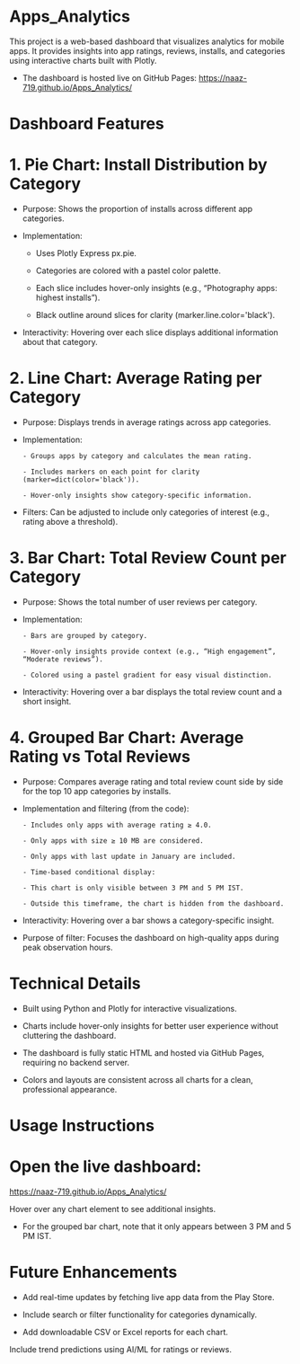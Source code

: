 # Apps_Analytics

This project is a web-based dashboard that visualizes analytics for mobile apps. It provides insights into app ratings, reviews, installs, and categories using interactive charts built with Plotly.

- The dashboard is hosted live on GitHub Pages:
https://naaz-719.github.io/Apps_Analytics/

# Dashboard Features

# 1. Pie Chart: Install Distribution by Category

- Purpose: Shows the proportion of installs across different app categories.

- Implementation:

    - Uses Plotly Express px.pie.

    - Categories are colored with a pastel color palette.

    - Each slice includes hover-only insights (e.g., “Photography apps: highest installs”).

    - Black outline around slices for clarity (marker.line.color='black').

- Interactivity: Hovering over each slice displays additional information about that category.

# 2. Line Chart: Average Rating per Category

- Purpose: Displays trends in average ratings across app categories.

- Implementation:

      - Groups apps by category and calculates the mean rating.

      - Includes markers on each point for clarity (marker=dict(color='black')).

      - Hover-only insights show category-specific information.

- Filters: Can be adjusted to include only categories of interest (e.g., rating above a threshold).

# 3. Bar Chart: Total Review Count per Category

- Purpose: Shows the total number of user reviews per category.

- Implementation:

      - Bars are grouped by category.

      - Hover-only insights provide context (e.g., “High engagement”, “Moderate reviews”).

      - Colored using a pastel gradient for easy visual distinction.

- Interactivity: Hovering over a bar displays the total review count and a short insight.

# 4. Grouped Bar Chart: Average Rating vs Total Reviews

- Purpose: Compares average rating and total review count side by side for the top 10 app categories by installs.

- Implementation and filtering (from the code):

      - Includes only apps with average rating ≥ 4.0.

      - Only apps with size ≥ 10 MB are considered.

      - Only apps with last update in January are included.

      - Time-based conditional display:

      - This chart is only visible between 3 PM and 5 PM IST.

      - Outside this timeframe, the chart is hidden from the dashboard.

- Interactivity: Hovering over a bar shows a category-specific insight.

- Purpose of filter: Focuses the dashboard on high-quality apps during peak observation hours.

# Technical Details

- Built using Python and Plotly for interactive visualizations.

- Charts include hover-only insights for better user experience without cluttering the dashboard.

- The dashboard is fully static HTML and hosted via GitHub Pages, requiring no backend server.

- Colors and layouts are consistent across all charts for a clean, professional appearance.

# Usage Instructions

# Open the live dashboard: 
https://naaz-719.github.io/Apps_Analytics/

Hover over any chart element to see additional insights.

- For the grouped bar chart, note that it only appears between 3 PM and 5 PM IST.

# Future Enhancements

- Add real-time updates by fetching live app data from the Play Store.

- Include search or filter functionality for categories dynamically.

- Add downloadable CSV or Excel reports for each chart.

Include trend predictions using AI/ML for ratings or reviews.
